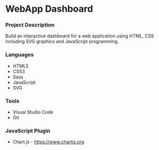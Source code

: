 # WebApp Dashboard

### Project Description

<p>Build an interactive dashboard for a web application using HTML, CSS including SVG graphics and JavaScript programming.</p>

### Languages

* HTML5
* CSS3
* Sass
* JavaScript
* SVG

### Tools

* Visual Studio Code
* Git

### JavaScript Plugin

* Chart.js - https://www.chartjs.org
